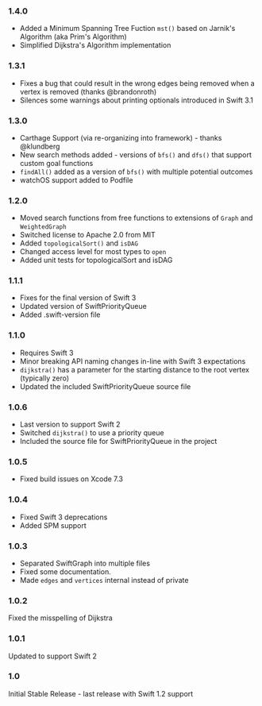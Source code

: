### 1.4.0
- Added a Minimum Spanning Tree Fuction `mst()` based on Jarnik's Algorithm (aka Prim's Algorithm)
- Simplified Dijkstra's Algorithm implementation

### 1.3.1
- Fixes a bug that could result in the wrong edges being removed when a vertex is removed (thanks @brandonroth)
- Silences some warnings about printing optionals introduced in Swift 3.1

### 1.3.0
- Carthage Support (via re-organizing into framework) - thanks @klundberg
- New search methods added - versions of `bfs()` and `dfs()` that support custom goal functions
- `findAll()` added as a version of `bfs()` with multiple potential outcomes 
- watchOS support added to Podfile

### 1.2.0
- Moved search functions from free functions to extensions of `Graph` and `WeightedGraph`
- Switched license to Apache 2.0 from MIT
- Added `topologicalSort()` and `isDAG`
- Changed access level for most types to `open`
- Added unit tests for topologicalSort and isDAG

### 1.1.1
- Fixes for the final version of Swift 3
- Updated version of SwiftPriorityQueue
- Added .swift-version file

### 1.1.0
- Requires Swift 3
- Minor breaking API naming changes in-line with Swift 3 expectations
- `dijkstra()` has a parameter for the starting distance to the root vertex (typically zero)
- Updated the included SwiftPriorityQueue source file

### 1.0.6
- Last version to support Swift 2
- Switched `dijkstra()` to use a priority queue
- Included the source file for SwiftPriorityQueue in the project

### 1.0.5
- Fixed build issues on Xcode 7.3

### 1.0.4
- Fixed Swift 3 deprecations
- Added SPM support

### 1.0.3
- Separated SwiftGraph into multiple files 
- Fixed some documentation.
- Made `edges` and `vertices` internal instead of private

### 1.0.2
Fixed the misspelling of Dijkstra

### 1.0.1
Updated to support Swift 2

### 1.0
Initial Stable Release - last release with Swift 1.2 support
